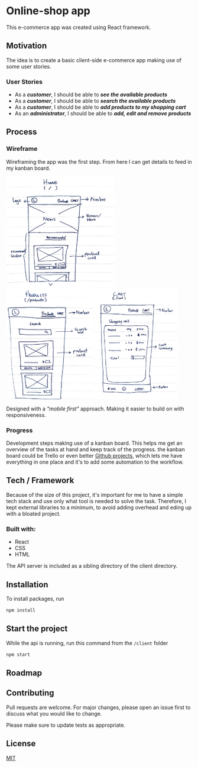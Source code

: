 # Online-shop app

This e-commerce app was created using React framework.

## Motivation

The idea is to create a basic client-side e-commerce app making use of some user stories.

### User Stories

- As a **_customer_**, I should be able to **_see the available products_**
- As a **_customer_**, I should be able to **_search the available products_**
- As a **_customer_**, I should be able to **_add products to my shopping cart_**
- As an **_administrator_**, I should be able to **_add, edit and remove products_**

## Process

### Wireframe

Wireframing the app was the first step. From here I can get details to feed in my kanban board.

<img src="img/wf-home.JPG" alt="home" height="300"/>
<img src="img/wf-products.JPG" alt="products" height="300"/>
<img src="img/wf-cart.JPG" alt="cart" height="300"/>

Designed with a _"mobile first"_ approach. Making it easier to build on with responsiveness.

### Progress

Development steps making use of a kanban board. This helps me get an overview of the tasks at hand and keep track of the progress. the kanban board could be Trello or even better [Github projects](https://github.com/carlos-ch/online-shop/projects), which lets me have everything in one place and it's to add some automation to the workflow.

## Tech / Framework

Because of the size of this project, it's important for me to have a simple tech stack and use only what tool is needed to solve the task. Therefore, I kept external libraries to a minimum, to avoid adding overhead and eding up with a bloated project.

### Built with:

- React
- CSS
- HTML

The API server is included as a sibling directory of the client directory.

## Installation

To install packages, run

```bash
npm install
```

## Start the project

While the api is running, run this command from the `/client` folder

```bash
npm start
```

## Roadmap

## Contributing

Pull requests are welcome. For major changes, please open an issue first to discuss what you would like to change.

Please make sure to update tests as appropriate.

## License

[MIT](https://choosealicense.com/licenses/mit/)
